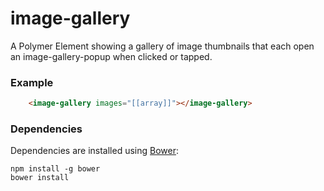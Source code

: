 # image-gallery

A Polymer Element showing a gallery of image thumbnails that each open an image-gallery-popup when clicked or tapped.

### Example
```html
    <image-gallery images="[[array]]"></image-gallery>
```

### Dependencies

Dependencies are installed using [Bower](http://bower.io/):

    npm install -g bower
    bower install
